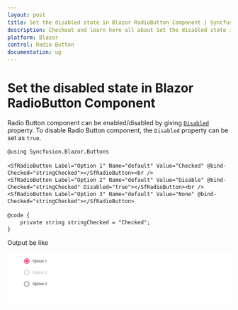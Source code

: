 ```yaml
---
layout: post
title: Set the disabled state in Blazor RadioButton Component | Syncfusion
description: Checkout and learn here all about Set the disabled state in Syncfusion Blazor RadioButton component and more.
platform: Blazor
control: Radio Button
documentation: ug
---
```


# Set the disabled state in Blazor RadioButton Component

Radio Button component can be enabled/disabled by giving [`Disabled`](https://help.syncfusion.com/cr/blazor/Syncfusion.Blazor.Buttons.SfRadioButton-1.html) property. To disable Radio Button component, the `Disabled` property can be set as `true`.

```cshtml
@using Syncfusion.Blazor.Buttons

<SfRadioButton Label="Option 1" Name="default" Value="Checked" @bind-Checked="stringChecked"></SfRadioButton><br />
<SfRadioButton Label="Option 2" Name="default" Value="Disable" @bind-Checked="stringChecked" Disabled="true"></SfRadioButton><br />
<SfRadioButton Label="Option 3" Name="default" Value="None" @bind-Checked="stringChecked"></SfRadioButton>

@code {
    private string stringChecked = "Checked";
}

```

Output be like

![Radio Button Sample](./../images/rb-disabled.png)